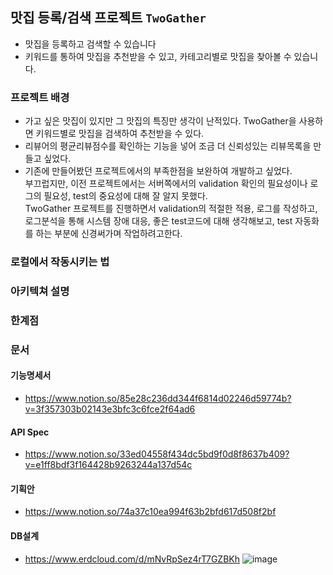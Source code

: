 ## 맛집 등록/검색 프로젝트 `TwoGather`

- 맛집을 등록하고 검색할 수 있습니다<br>
- 키워드를 통하여 맛집을 추천받을 수 있고, 카테고리별로 맛집을 찾아볼 수 있습니다.

### 프로젝트 배경
- 가고 싶은 맛집이 있지만 그 맛집의 특징만 생각이 난적있다. TwoGather을 사용하면 키워드별로 맛집을 검색하여 추천받을 수 있다.
- 리뷰어의 평균리뷰점수를 확인하는 기능을 넣어 조금 더 신뢰성있는 리뷰목록을 만들고 싶었다.
- 기존에 만들어봤던 프로젝트에서의 부족한점을 보완하여 개발하고 싶었다.
  <br>부끄럽지만, 이전 프로젝트에서는 서버쪽에서의 validation 확인의 필요성이나 로그의 필요성, test의 중요성에 대해 잘 알지 못했다.
  <br>TwoGather 프로젝트를 진행하면서 validation의 적절한 적용, 로그를 작성하고, 로그분석을 통해 시스템 장애 대응, 좋은 test코드에 대해 생각해보고, test 자동화를 하는 부분에 신경써가며 작업하려고한다.

### 로컬에서 작동시키는 법

### 아키텍쳐 설명

### 한계점

### 문서

#### 기능명세서
- https://www.notion.so/85e28c236dd344f6814d02246d59774b?v=3f357303b02143e3bfc3c6fce2f64ad6

#### API Spec
- https://www.notion.so/33ed04558f434dc5bd9f0d8f8637b409?v=e1ff8bdf3f164428b9263244a137d54c

#### 기획안 
- https://www.notion.so/74a37c10ea994f63b2bfd617d508f2bf

#### DB설계
- https://www.erdcloud.com/d/mNvRpSez4rT7GZBKh
![image](https://user-images.githubusercontent.com/66842566/233318029-9a21ecaf-0631-4df0-a446-404a4c42e6ad.png)

